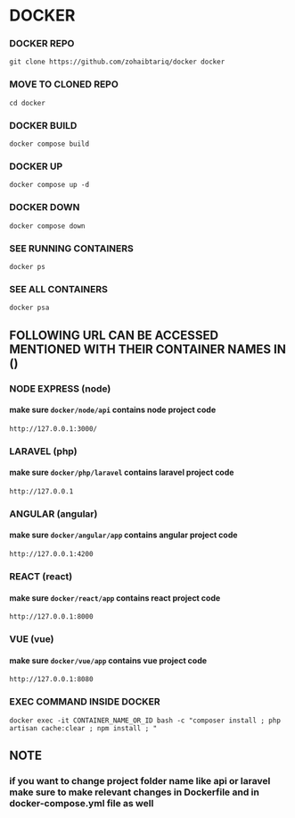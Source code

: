 # DOCKER

### DOCKER REPO
```
git clone https://github.com/zohaibtariq/docker docker
```
### MOVE TO CLONED REPO
```
cd docker
```
### DOCKER BUILD
```
docker compose build
```
### DOCKER UP
```
docker compose up -d
```
### DOCKER DOWN
```
docker compose down
```
### SEE RUNNING CONTAINERS
```
docker ps
```
### SEE ALL CONTAINERS
```
docker psa
```

## FOLLOWING URL CAN BE ACCESSED MENTIONED WITH THEIR CONTAINER NAMES IN ()

### NODE EXPRESS (node)
#### make sure ```docker/node/api``` contains node project code
```
http://127.0.0.1:3000/
```
### LARAVEL (php)
#### make sure ```docker/php/laravel``` contains laravel project code
```
http://127.0.0.1
```
### ANGULAR (angular)
#### make sure ```docker/angular/app``` contains angular project code
```
http://127.0.0.1:4200
```
### REACT (react)
#### make sure ```docker/react/app``` contains react project code
```
http://127.0.0.1:8000
```
### VUE (vue)
#### make sure ```docker/vue/app``` contains vue project code
```
http://127.0.0.1:8080
```
### EXEC COMMAND INSIDE DOCKER
```
docker exec -it CONTAINER_NAME_OR_ID bash -c "composer install ; php artisan cache:clear ; npm install ; "
```

## NOTE
### if you want to change project folder name like api or laravel make sure to make relevant changes in Dockerfile and in docker-compose.yml file as well